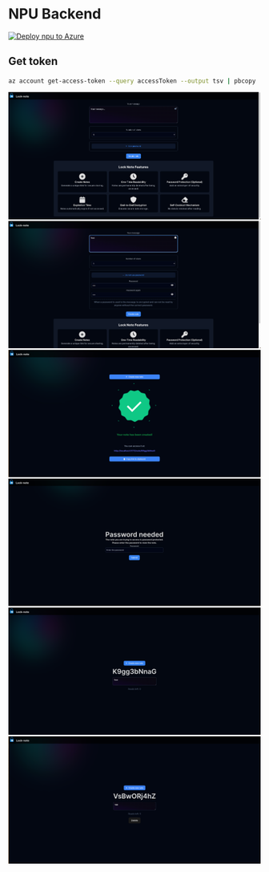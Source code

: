 # NPU Backend

[![Deploy npu to Azure](https://github.com/trolund/npu/actions/workflows/main.yml/badge.svg?branch=main)](https://github.com/trolund/npu/actions/workflows/main.yml)

## Get token

```bash
az account get-access-token --query accessToken --output tsv | pbcopy
```

![alt text](src/docs/fronpage.png)
![alt text](src/docs/createNote.png)
![alt text](src/docs/created.png)
![alt text](src/docs/password.png)
![alt text](src/docs/read.png)
![alt text](src/docs/read2.png)
